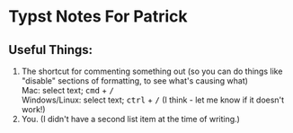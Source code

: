 # Typst Notes For Patrick

## Useful Things:
1. The shortcut for commenting something out (so you can do things like \"disable\" sections of formatting, to see what's causing what)\
  Mac: select text; <kbd>cmd</kbd> + <kbd>/</kbd>\
  Windows/Linux: select text; <kbd>ctrl</kbd> + <kbd>/</kbd> (I think - let me know if it doesn't work!)
1. You. (I didn't have a second list item at the time of writing.)
